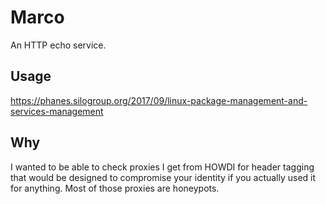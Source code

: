# Marco

An HTTP echo service.

## Usage

https://phanes.silogroup.org/2017/09/linux-package-management-and-services-management

## Why

I wanted to be able to check proxies I get from HOWDI for header tagging that would be designed
to compromise your identity if you actually used it for anything.  Most of those proxies are honeypots.
